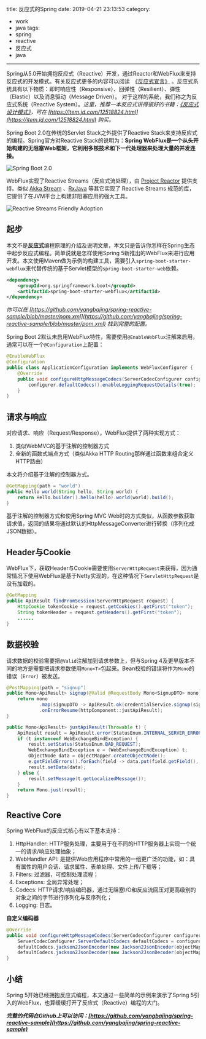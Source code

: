 title: 反应式的Spring
date: 2019-04-21 23:13:53
category:
  - work
  - java
tags:
  - spring
  - reactive
  - 反应式
  - java
---

Spring从5.0开始拥抱反应式（Reactive）开发，通过Reactor和WebFlux来支持反应式的开发模式。有关反应式更多的内容可以阅读　[《反应式宣言》](https://www.reactivemanifesto.org/zh-CN) 。反应式系统具有以下物质：即时响应性（Responsive）、回弹性（Resilient）、弹性（Elastic）以及消息驱动（Message Driven）。 对于这样的系统，我们称之为反应式系统（Reactive System）。*这里，推荐一本反应式讲得很好的书籍：[《反应式设计模式》](https://item.jd.com/12518824.html)，可在 [https://item.jd.com/12518824.html](https://item.jd.com/12518824.html) 购买。*

Spring Boot 2.0在传统的Servlet Stack之外提供了Reactive Stack来支持反应式的编程。Spring官方对Reactive Stack的说明为：**Spring WebFlux是一个从头开始构建的无阻塞Web框架，它利用多核技术和下一代处理器来处理大量的并发连接。**

![Spring Boot 2.0](/img/diagram-boot-reactor.svg)

WebFlux实现了Reactive Streams（反应式流处理），由 [Project Reactor](https://projectreactor.io/) 提供支持。类似 [Akka Stream](https://doc.akka.io/docs/akka/current/stream/index.html) 、[RxJava](https://github.com/ReactiveX/RxJava) 等其它实现了 Reactive Streams 规范的库，它提供了在JVM平台上构建非阻塞应用的强大工具。

![Reactive Streams Friendly Adoption](/img/friendlyadoption-bg.jpg)

## 起步

本文不是**反应式**编程原理的介绍及说明文章，本文只是告诉你怎样在Spring生态中起步反应式编程。简单说就是怎样使用Spring 5新推出的WebFlux来进行应用开发。本文使用Maven做为示例的构建工具，需要引入`spring-boot-starter-webflux`来代替传统的基于Servlet模型的`spring-boot-starter-web`依赖。

```xml
<dependency>
    <groupId>org.springframework.boot</groupId>
    <artifactId>spring-boot-starter-webflux</artifactId>
</dependency>
```

*你可以在 [https://github.com/yangbajing/spring-reactive-sample/blob/master/pom.xml](https://github.com/yangbajing/spring-reactive-sample/blob/master/pom.xml) 找到完整的配置。*

Spring Boot 2默认未启用WebFlux特性，需要使用`@EnableWebFlux`注解来启用，通常可以在一个`@Configuration`上配置：
```java
@EnableWebFlux
@Configuration
public class ApplicationConfiguration implements WebFluxConfigurer {
    @Override
    public void configureHttpMessageCodecs(ServerCodecConfigurer configurer) {
        configurer.defaultCodecs().enableLoggingRequestDetails(true);
    }
}
```

## 请求与响应

对应请求、响应（Request/Response），WebFlux提供了两种实现方式：

1. 类似WebMVC的基于注解的控制器方式
2. 全新的函数式端点方式（类似Akka HTTP Routing那样通过函数来组合定义HTTP路由）

本文将介绍基于注解的控制器方式。

```java
@GetMapping(path = "world")
public Hello world(String hello, String world) {
    return Hello.builder().hello(hello).world(world).build();
}
```

基于注解的控制器方式和使用Spring MVC Web时的方式类似，从函数参数获取请求值，返回的结果将通过默认的HttpMessageConverter进行转换（序列化成JSON数据）。

## Header与Cookie

WebFlux下，获取Header与Cookie需要使用`ServerHttpRequest`来获得，因为通常情况下使用WebFlux是基于Netty实现的，在这种情况下`ServletHttpRequest`是没有加载的。

```java
@GetMapping
public ApiResult findFromSession(ServerHttpRequest request) {
    HttpCookie tokenCookie = request.getCookies().getFirst("token");
    String tokenHeader = request.getHeaders().getFirst("token");
    ......
}
```

## 数据校验

请求数据的校验需要把`@Valid`注解加到请求参数上，但与Spring 4及更早版本不同的地方是需要把请求参数使用`Mono<T>`包起来。Bean校验的错误将作为`Mono`的错误（`Error`）被发送。
```java
@PostMapping(path = "signup")
public Mono<ApiResult> signup(@Valid @RequestBody Mono<SignupDTO> mono) {
    return mono
            .map(signupDTO -> ApiResult.ok(credentialService.signup(signupDTO)))
            .onErrorResume(httpComponent::justApiResult);
}

public Mono<ApiResult> justApiResult(Throwable t) {
    ApiResult result = ApiResult.error(StatusEnum.INTERNAL_SERVER_ERROR);
    if (t instanceof WebExchangeBindException) {
        result.setStatus(StatusEnum.BAD_REQUEST);
        WebExchangeBindException e = (WebExchangeBindException) t;
        ObjectNode data = objectMapper.createObjectNode();
        e.getFieldErrors().forEach(field -> data.put(field.getField(), field.getDefaultMessage()));
        result.setData(data);
    } else {
        result.setMessage(t.getLocalizedMessage());
    }
    return Mono.just(result);
}
```

## Reactive Core

Spring WebFlux的反应式核心有以下基本支持：

1. HttpHandler: HTTP服务处理，主要用于在不同的HTTP服务器上实现一个统一的请求/响应处理抽象；
2. WebHandler API: 是提供Web应用程序中常用的一组更广泛的功能，如：具有属性的用户会话、请求属性、表单处理、文件上传/下载等；
3. Filters: 过滤器，可控制处理流程；
4. Exceptions: 全局异常处理；
5. Codecs: HTTP请求/响应编码器，通过无阻塞I/O和反应流回压对更高级别的对象之间的字节进行序列化与反序列化；
6. Logging: 日志。

**自定义编码器**
```java
@Override
public void configureHttpMessageCodecs(ServerCodecConfigurer configurer) {
    ServerCodecConfigurer.ServerDefaultCodecs defaultCodecs = configurer.defaultCodecs();
    defaultCodecs.jackson2JsonEncoder(new Jackson2JsonEncoder(objectMapper));
    defaultCodecs.jackson2JsonDecoder(new Jackson2JsonDecoder(objectMapper));
}
```

## 小结

Spring 5开始已经拥抱反应式编程，本文通过一些简单的示例来演示了Spring 5引入的WebFlux，也算缓缓打开了反应式（Reactive）编程的大门。

***完整的代码在Github上可以访问：[https://github.com/yangbajing/spring-reactive-sample](https://github.com/yangbajing/spring-reactive-sample)***

